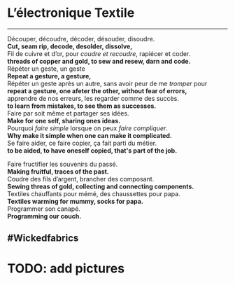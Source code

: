 # L’électronique Textile
-------------------------------------

Découper, découdre, décoder, désouder, disoudre.  
**Cut, seam rip, decode, desolder, dissolve,**  
Fil de cuivre et d’or, pour *coudre et recoudre*, rapiécer et coder.  
**threads of copper and gold, to sew and resew, darn and code.**  
Répéter un geste, un geste  
	**Repeat a gesture, a gesture,**  
Répéter un geste après un autre, sans avoir peur de me *tromper* pour  
	**repeat a gesture, one afeter the other, without fear of errors,**  
apprendre de nos erreurs, les regarder comme des succès.  
	**to learn from mistakes, to see them as successes.**  
Faire par soit même et partager ses idées.  
	**Make for one self, sharing ones ideas.**  
Pourquoi *faire* *simple* lorsque on peux *faire* *compliquer*.  
	**Why make it simple when one can make it complicated.**  
Se faire aider, ce faire copier, ça fait parti du métier.  
	**to be aided, to have oneself copied, that's part of the job.**  

Faire fructifier les souvenirs du passé.  
	**Making fruitful, traces of the past.**  
Coudre des fils d’argent, brancher des composant.  
	**Sewing threas of gold, collecting and connecting components.**  
Textiles chauffants pour mémé, des chaussettes pour papa.  
	**Textiles warming for mummy, socks for papa.**  
Programmer son canapé.  
	**Programming our couch.**  
	
## #Wickedfabrics

# TODO: add pictures
